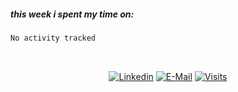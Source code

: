 ##### this week i spent my time on:
<!--START_SECTION:waka-->

```txt
No activity tracked
```

<!--END_SECTION:waka-->

&nbsp;<div align="center">
  [![Linkedin](https://img.shields.io/badge/linked-in-369?style=flat-square&logo=linkedin&logoColor=white&color=blue)](https://www.linkedin.com/in/muzzamilraza)
  [![E-Mail](https://img.shields.io/badge/email-reveal-2a8?style=flat-square&logo=gmail&logoColor=white)](mailto:hi@mzml.me)
  [![Visits](https://komarev.com/ghpvc/?username=muzzamilr&logo=GitHub&label=github%20visits&color=336699&logoColor=white&style=flat-square)](https://github.com/muzzamilr)
</div>
